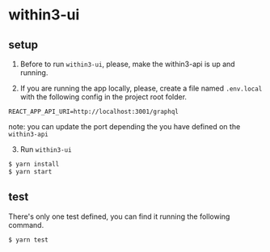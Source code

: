 # within3-ui

## setup

1. Before to run `within3-ui`, please, make the within3-api is up and running.

2. If you are running the app locally, please, create a file named `.env.local` with the following config in the project root folder.
```
REACT_APP_API_URI=http://localhost:3001/graphql
```
note: you can update the port depending the you have defined on the `within3-api`

3. Run `within3-ui`

```sh
$ yarn install
$ yarn start
```

## test

There's only one test defined, you can find it running the following command.

```sh
$ yarn test
```
